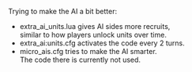 Trying to make the AI a bit better:
 * extra_ai_units.lua gives AI sides more recruits,  
 similar to how players unlock units over time.
 * extra_ai:units.cfg activates the code every 2 turns.  
 * micro_ais.cfg tries to make the AI smarter.  
 The code there is currently not used.
